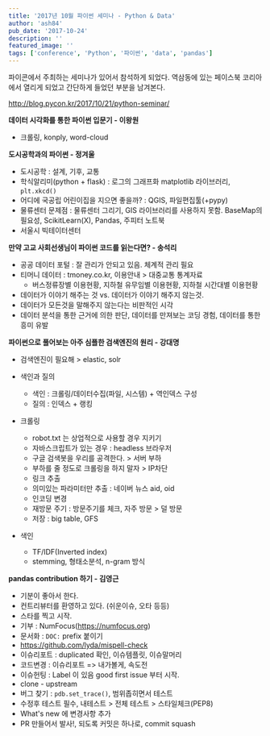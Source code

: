 ```yaml
---
title: '2017년 10월 파이썬 세미나 - Python & Data'
author: 'ash84'
pub_date: '2017-10-24'
description: ''
featured_image: ''
tags: ['conference', 'Python', '파이썬', 'data', 'pandas']
---
```


파이콘에서 주최하는 세미나가 있어서 참석하게 되었다. 역삼동에 있는 페이스북 코리아에서 열리게 되었고 간단하게 들었던 부분을 남겨본다. 

http://blog.pycon.kr/2017/10/21/python-seminar/


**데이터 시각화를 통한 파이썬 입문기 - 이왕원** 

- 크롤링, konply, word-cloud

**도시공학과의 파이썬 - 정겨울** 

- 도시공학 : 설계, 기후, 교통 
- 학식알리미(python + flask) : 로그의 그래프화 matplotlib 라이브러리, `plt.xkcd()`
- 어디에 국공립 어린이집을 지으면 좋을까? : QGIS, 파일편집툴(+pypy)
- 물류센터 문제점 : 물류센터 그리기,  GIS 라이브러리를 사용하지 못함. BaseMap의 필요성,  ScikitLearn(X), Pandas, 주피터 노트북
- 서울시 빅테이터센터

**만약 고교 사회선생님이 파이썬 코드를 읽는다면? - 송석리**

- 공공 데이터 포털 : 잘 관리가 안되고 있음. 체계적 관리 필요
- 티머니 데이터 : tmoney.co.kr, 이용안내 > 대중교통 통계자료
  - 버스정류장별 이용현황, 지하철 유무임별 이용현황, 지하철 시간대별 이용현황 
- 데이터가 이야기 해주는 것 vs. 데이터가 이야기 해주지 않는것. 
- 데이터가 모든것을 말해주지 않는다는 비판적인 시각
- 데이터 분석을 통한 근거에 의한 판단, 데이터를 만져보는 코딩 경험, 데이터를 통한 흥미 유발 

**파이썬으로 풀어보는 아주 심플한 검색엔진의 원리 - 강대명**

- 검색엔진이 필요해 > elastic, solr 
- 색인과 질의
  - 색인 : 크롤링/데이터수집(파일, 시스템) + 역인덱스 구성
  - 질의 : 인덱스 + 랭킹 

- 크롤링
  - robot.txt 는 상업적으로 사용할 경우 지키기 
  - 자바스크립트가 있는 경우 : headless 브라우저 
  - 구글 검색봇을 우리를 공격한다. > 서버 부하 
  - 부하를 줄 정도로 크롤링을 하지 말자 > IP차단 
  - 링크 추출 
  - 의미있는 파라미터만 추출 : 네이버 뉴스 aid, oid
  - 인코딩 변경 
  - 재방문 주기 : 방문주기를 체크, 자주 방문 > 덜 방문 
  - 저장 : big table, GFS

- 색인
  - TF/IDF(Inverted index)
  - stemming, 형태소분석, n-gram 방식 


**pandas contribution 하기 - 김영근**

- 기분이 좋아서 한다. 
- 컨트리뷰터를 환영하고 있다. (쉬운이슈, 오타 등등)
- 스타를 찍고 시작.
- 기부 : NumFocus(https://numfocus.org)
- 문서화 : `DOC:` prefix 붙이기 
- https://github.com/lyda/mispell-check
- 이슈리포트 : duplicated 확인, 이슈템플릿, 이슈말머리
- 코드변경 : 이슈리포트 => 내가볼게, 속도전 
- 이슈헌팅 : Label 이 있음 good first issue 부터 시작. 
- clone - upstream 
- 버그 찾기 : `pdb.set_trace()`, 범위좁히면서 테스트 
- 수정후 테스트 필수, 내테스트 > 전체 테스트 > 스타일체크(PEP8)
- What's new 에 변경사항 추가 
- PR 만들어서 발사!, 되도록 커밋은 하나로, commit squash 
